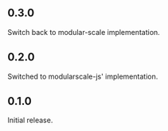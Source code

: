 0.3.0
-----------
Switch back to modular-scale implementation.

0.2.0
-----------
Switched to modularscale-js' implementation.

0.1.0
-----------
Initial release.